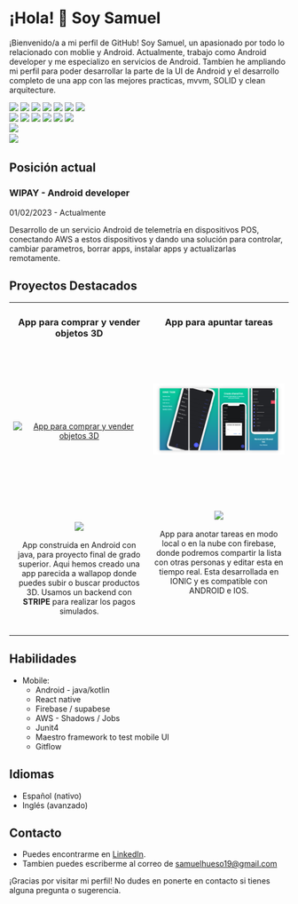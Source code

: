 # ¡Hola! 👋 Soy Samuel

¡Bienvenido/a a mi perfil de GitHub! Soy Samuel, un apasionado por todo lo relacionado con moblie y Android. Actualmente, trabajo como Android developer y me especializo en servicios de Android.
Tambíen he ampliando mi perfil para poder desarrollar la parte de la UI de Android y el desarrollo completo de una app con las mejores practicas, mvvm, SOLID y clean arquitecture.
<p>

<p>
    <img src="https://img.shields.io/badge/-Visual%20Studio%20Code-23A9F2?style=flat-square&logo=Visual%20Studio%20Code&logoColor=white"/>
    <img src="https://img.shields.io/badge/-Github-181717?style=flat-square&logo=GitHub&logoColor=white"/>
    <img src="https://img.shields.io/badge/-Git-F44D27?style=flat-square&logo=Git&logoColor=white"/>
    <img src="https://img.shields.io/badge/-NPM-CB3837?style=flat-square&logo=NPM&logoColor=white"/>
    <img src="https://img.shields.io/badge/-Trello-0079BF?style=flat-square&logo=Trello&logoColor=white"/>
    <img src="https://img.shields.io/badge/-Slack-E01563?style=flat-square&logo=Slack&logoColor=white"/>
    <img src="https://img.shields.io/badge/-Notion-000000?style=flat-square&logo=Notion&logoColor=white"/><br/>
    <img src="https://img.shields.io/badge/Android-3DDC84?style=for-the-badge&logo=android&logoColor=white"/>
    <img src="https://img.shields.io/badge/React_Native-20232A?style=for-the-badge&logo=react&logoColor=61DAFB"/>
    <img src="https://img.shields.io/badge/Amazon_AWS-FF9900?style=for-the-badge&logo=amazonaws&logoColor=white"/>
    <img src="https://img.shields.io/badge/Stripe-626CD9?style=for-the-badge&logo=Stripe&logoColor=white"/>
    <img src="https://img.shields.io/badge/Jira-0052CC?style=for-the-badge&logo=Jira&logoColor=white"/>
    <img src="https://img.shields.io/badge/Supabase-181818?style=for-the-badge&logo=supabase&logoColor=white"/><br/>
    <img src="https://img.shields.io/badge/Android-Kotlin-76B900?style=for-the-badge&logo=android&logoColor=white"/><br/>
    <img src="https://img.shields.io/badge/Android-Java-ED1C24?style=for-the-badge&logo=android&logoColor=white"/>
  </p>
</p>

## Posición actual

### WIPAY - Android developer
01/02/2023 - Actualmente

Desarrollo de un servicio Android de telemetría en dispositivos POS, conectando AWS a estos dispositivos y dando una solución para controlar, cambiar parametros, borrar apps, instalar apps y actualizarlas remotamente.


## Proyectos Destacados

<table>
  <tr>
    <td width="50%" style="vertical-align:top; text-align:center;">
      <h3>App para comprar y vender objetos 3D</h3>
      <div style="display:flex; justify-content:center; align-items:center; height:300px;">
        <a href="https://github.com/sam-sudo/3DMarket" target="_blank">
          <img src="assets/img/3dMarket/complete_app_presentacion.png" style="max-width:100%; height:auto; max-height:300px;" alt="App para comprar y vender objetos 3D">
        </a>
      </div>
      <div style="height:200px;">
        <p>
          <a href="https://github.com/sam-sudo/3DMarket" target="_blank">
            <img src="https://img.shields.io/badge/CÓDIGO-ff9?style=for-the-badge&logo=github&logoColor=black">
          </a>
        </p>
        <p>
          App construida en Android con java, para proyecto final de grado superior.
          Aqui hemos creado una app parecida a wallapop donde puedes subir o buscar productos 3D.
          Usamos un backend con <b>STRIPE</b> para realizar los pagos simulados.
        </p>
      </div>
    </td>
    <td width="50%" style="vertical-align:top; text-align:center;">
      <h3>App para apuntar tareas</h3>
      <div style="display:flex; justify-content:center; align-items:center; height:300px;">
        <a href="https://github.com/sam-sudo/Ionic-Task" target="_blank">
          <img src="assets/img/ionicTask/complete-app_task_presentation.png" style="max-width:100%; height:auto; max-height:300px;" alt="App para apuntar tareas">
        </a>
      </div>
      <div style="height:200px;">
        <p>
          <a href="https://github.com/sam-sudo/Ionic-Task" target="_blank">
            <img src="https://img.shields.io/badge/C%C3%93DIGO-80ffaa?style=for-the-badge&logo=github&logoColor=black">
          </a>
        </p>
        <p>
          App para anotar tareas en modo local o en la nube con firebase, donde podremos compartir la lista con otras personas y editar esta en tiempo real.
          Esta desarrollada en IONIC y es compatible con ANDROID e IOS.
        </p>
      </div>
    </td>
  </tr>
</table>






## Habilidades

- Mobile:
  - Android - java/kotlin
  - React native
  - Firebase / supabese
  - AWS - Shadows / Jobs
  - Junit4
  - Maestro framework to test mobile UI
  - Gitflow

## Idiomas

  - Español (nativo)
  - Inglés (avanzado)

## Contacto

- Puedes encontrarme en [LinkedIn](https://www.linkedin.com/in/samuel-hueso-garc%C3%ADa-95330719b/).
- Tambien puedes escriberme al correo de samuelhueso19@gmail.com

¡Gracias por visitar mi perfil! No dudes en ponerte en contacto si tienes alguna pregunta o sugerencia.

